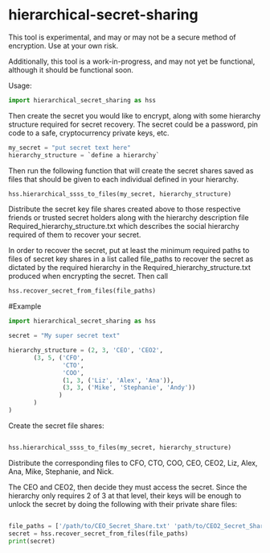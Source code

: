 # hierarchical-secret-sharing

This tool is experimental, and may or may not be a secure method of encryption.
Use at your own risk.

Additionally, this tool is a work-in-progress, and may not yet be functional, although it should be functional soon.


Usage:

```python
import hierarchical_secret_sharing as hss
```
Then create the secret you would like to encrypt, along with some hierarchy structure required for secret recovery.
The secret could be a password, pin code to a safe, cryptocurrency private keys, etc.

```python
my_secret = "put secret text here"
hierarchy_structure = `define a hierarchy`
```

Then run the following function that will create the secret shares saved as files that should be given to each individual defined in your hierarchy.

```python
hss.hierarchical_ssss_to_files(my_secret, hierarchy_structure)
```

Distribute the secret key file shares created above to those respective friends or trusted secret holders along with the hierarchy description file Required_hierarchy_structure.txt which describes the social hierarchy required of them to recover your secret.


In order to recover the secret, put at least the minimum required paths to files of secret key shares in a list called file_paths to recover the secret as dictated by the required hierarchy in the Required_hierarchy_structure.txt produced when encrypting the secret.
Then call

```python
hss.recover_secret_from_files(file_paths)
```

#Example

```python
import hierarchical_secret_sharing as hss

secret = "My super secret text"

hierarchy_structure = (2, 3, 'CEO', 'CEO2',
       (3, 5, ('CFO',
               'CTO',
               'COO',
               (1, 3, ('Liz', 'Alex', 'Ana')),
               (3, 3, ('Mike', 'Stephanie', 'Andy'))
              )
       )
)

```

Create the secret file shares:

```python

hss.hierarchical_ssss_to_files(my_secret, hierarchy_structure)
```

Distribute the corresponding files to CFO, CTO, COO, CEO, CEO2, Liz, Alex, Ana, Mike, Stephanie, and Nick.

The CEO and CEO2, then decide they must access the secret.  Since the hierarchy only requires 2 of 3 at that level, their keys will be enough to unlock the secret by doing the following with their private share files:


```python

file_paths = ['/path/to/CEO_Secret_Share.txt' 'path/to/CEO2_Secret_Share.txt']
secret = hss.recover_secret_from_files(file_paths)
print(secret)
